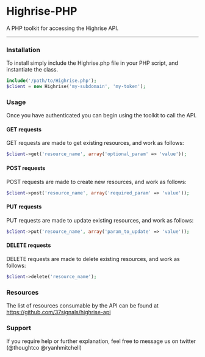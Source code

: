 # Highrise-PHP 

A PHP toolkit for accessing the Highrise API.

--------------

### Installation

To install simply include the Highrise.php file in your PHP script, and instantiate the class. 

```php
include('/path/to/Highrise.php');
$client = new Highrise('my-subdomain', 'my-token');
```

### Usage
Once you have authenticated you can begin using the toolkit to call the API.

#### GET requests
GET requests are made to get existing resources, and work as follows:

```php
$client->get('resource_name', array('optional_param' => 'value'));
```

#### POST requests
POST requests are made to create new resources, and work as follows:

```php
$client->post('resource_name', array('required_param' => 'value'));
```

#### PUT requests
PUT requests are made to update existing resources, and work as follows:

```php
$client->put('resource_name', array('param_to_update' => 'value'));
```

#### DELETE requests
DELETE requests are made to delete existing resources, and work as follows:

```php
$client->delete('resource_name');
```


### Resources
The list of resources consumable by the API can be found at https://github.com/37signals/highrise-api

### Support
If you require help or further explanation, feel free to message us on twitter (@thoughtco @ryanhmitchell)